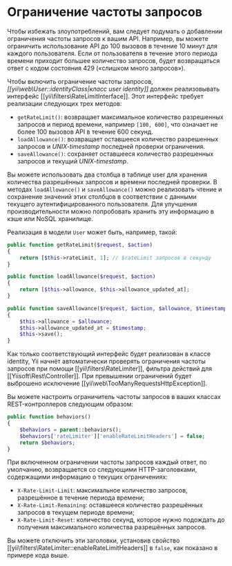 Ограничение частоты запросов
===============================

Чтобы избежать злоупотреблений, вам следует подумать о добавлении ограничения частоты запросов к вашим API. Например,
вы можете ограничить использование API до 100 вызовов в течение 10 минут для каждого пользователя. Если от пользователя
в течение этого периода времени приходит большее количество запросов, будет возвращаться ответ с кодом состояния 429
(«слишком много запросов»).

Чтобы включить ограничение частоты запросов, *[[yii\web\User::identityClass|класс user identity]]* должен реализовывать
интерфейс [[yii\filters\RateLimitInterface]]. Этот интерфейс требует реализации следующих трех методов:

* `getRateLimit()`: возвращает максимальное количество разрешенных запросов и период времени, например `[100, 600]`, что
  означает не более 100 вызовов API в течение 600 секунд.
* `loadAllowance()`: возвращает оставшееся количество разрешенных запросов и *UNIX-timestamp* последней проверки
  ограничения.
* `saveAllowance()`: сохраняет оставшееся количество разрешенных запросов и текущий *UNIX-timestamp*.

Вы можете использовать два столбца в таблице user для хранения количества разрешённых запросов и времени последней проверки.
В методах `loadAllowance()` и `saveAllowance()` можно реализовать чтение и сохранение значений этих столбцов в соответствии
с данными текущего аутентифицированного пользователя. Для улучшения производительности можно попробовать хранить эту
информацию в кэше или NoSQL хранилище.

Реализация в модели `User` может быть, например, такой:

```php
public function getRateLimit($request, $action)
{
    return [$this->rateLimit, 1]; // $rateLimit запросов в секунду
}

public function loadAllowance($request, $action)
{
    return [$this->allowance, $this->allowance_updated_at];
}

public function saveAllowance($request, $action, $allowance, $timestamp)
{
    $this->allowance = $allowance;
    $this->allowance_updated_at = $timestamp;
    $this->save();
}
```


Как только соответствующий интерфейс будет реализован в классе identity, Yii начнёт автоматически проверять ограничения
частоты запросов при помощи [[yii\filters\RateLimiter]], фильтра действий для [[Yiisoft\Rest\Controller]]. При превышении
ограничений будет выброшено исключение [[yii\web\TooManyRequestsHttpException]].

Вы можете настроить ограничитель частоты запросов в ваших классах REST-контроллеров следующим образом:

```php
public function behaviors()
{
    $behaviors = parent::behaviors();
    $behaviors['rateLimiter']['enableRateLimitHeaders'] = false;
    return $behaviors;
}
```

При включенном ограничении частоты запросов каждый ответ, по умолчанию, возвращается со следующими HTTP-заголовками,
содержащими информацию о текущих ограничениях:

* `X-Rate-Limit-Limit`: максимальное количество запросов, разрешённое в течение периода времени;
* `X-Rate-Limit-Remaining`: оставшееся количество разрешённых запросов в текущем периоде времени;
* `X-Rate-Limit-Reset`: количество секунд, которое нужно подождать до получения максимального количества разрешённых
  запросов.

Вы можете отключить эти заголовки, установив свойство [[yii\filters\RateLimiter::enableRateLimitHeaders]] в `false`,
как показано в примере кода выше.

